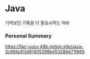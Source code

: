 # Java
기억보단 기록을 더 중요시하는 자바

### Personal Summary
https://fan-yuzu-49b.notion.site/Java-3c89fa3f3d91405298b453288471f865
